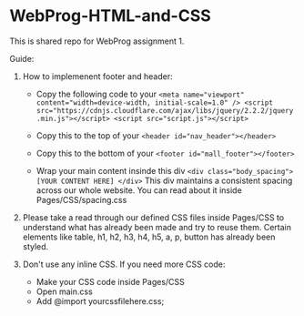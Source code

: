 # WebProg-HTML-and-CSS

This is shared repo for WebProg assignment 1.

Guide:

1. How to implemenent footer and header:
    - Copy the following code to your <head>
          ```
          <meta name="viewport" content="width=device-width, initial-scale=1.0" />
          <script src="https://cdnjs.cloudflare.com/ajax/libs/jquery/2.2.2/jquery.min.js"></script>
          <script src="script.js"></script>
           ```
  
    - Copy this to the top of your <body>
          ```<header id="nav_header"></header>```
  
    - Copy this to the bottom of your <body>
          ```<footer id="mall_footer"></footer>```
  
    - Wrap your main content insinde this div
          ```<div class="body_spacing"> [YOUR CONTENT HERE] </div>```
      This div maintains a consistent spacing across our whole website. You can read about it inside Pages/CSS/spacing.css
      
      
2. Please take a read through our defined CSS files inside Pages/CSS to understand what has already been made and try to reuse them. Certain elements like
table, h1, h2, h3, h4, h5, a, p, button has already been styled.

3. Don't use any inline CSS. If you need more CSS code:
    - Make your CSS code inside Pages/CSS
    - Open main.css
    - Add @import yourcssfilehere.css;

